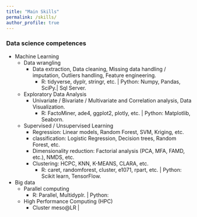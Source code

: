 ```yaml
---
title: "Main Skills"
permalink: /skills/
author_profile: true
---
```

### Data science competences

+ Machine Learning 
  - Data wrangling​
     - Data extraction, Data cleaning, Missing data handling / imputation, Outliers handling, Feature engineering.
        - R: tidyverse, dyplr, stringr, etc. | Python: Numpy, Pandas, SciPy.| Sql Server.
  - Exploratory Data Analysis
     - Univariate / Bivariate / Multivariate and Correlation analysis, Data Visualization.​
        - R: FactoMiner, ade4, ggplot2, plotly, etc. | Python: Matplotlib, Seaborn.
  - Supervised / Unsupervised Learning
     - Regression: Linear models, Random Forest, SVM, Kriging, etc.
     - classification: Logistic Regression, Decision trees, Random Forest, etc.
     - Dimensionality reduction: Factorial analysis (PCA, MFA, FAMD, etc.), NMDS, etc.
     - Clustering: HCPC, KNN, K-MEANS, CLARA, etc. 
        - R: caret, randomforest, cluster, e1071, rpart, etc. | Python: Scikit learn, TensorFlow.
+ Big data​
  - Parallel computing​
       - R: Parallel, Multidyplr​. | Python:
  - High Performance Computing (HPC)​
       - Cluster meso@LR | 
